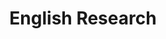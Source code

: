 ---
title: English Research
layout: grade
image: /img/debating.png
heading: Everything You Need Here!
description: >-
  The overarching goal of this course is to improve your ability to communicate in English, both oral and written aspects. To that end we will have different course activities to help strengthen communication abilities and reinforce what you have already learned.
intro:
  blurbs:
    - image: /img/syllabus.svg
      text: >
        Syllabus
      link: sks/spring2023/english-research/syllabus
    - image: /img/pencil.svg
      text: >
        Assignments
      link: sks/spring2023/english-research/assignments
    - image: /img/calendar.svg
      text: >
        Schedule
      link: sks/spring2023/english-research/schedule
    - image: /img/books.svg
      text: >
        Resources
      link: sks/spring2023/english-research/resources
---
